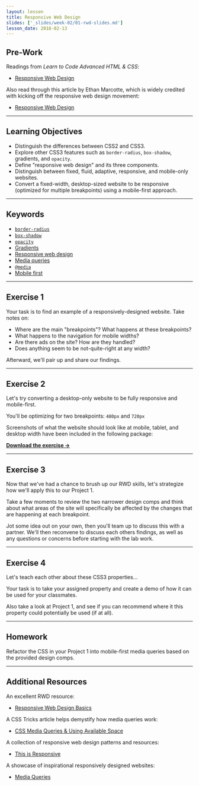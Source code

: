 ```yaml
---
layout: lesson
title: Responsive Web Design
slides: ['_slides/week-02/01-rwd-slides.md']
lesson_date: 2018-02-13
---
```


## Pre-Work

Readings from _Learn to Code Advanced HTML & CSS_:

* [Responsive Web Design](http://learn.shayhowe.com/advanced-html-css/responsive-web-design/)

Also read through this article by Ethan Marcotte, which is widely credited with kicking off the responsive web design movement:

* [Responsive Web Design](http://alistapart.com/article/responsive-web-design/)

---

## Learning Objectives

* Distinguish the differences between CSS2 and CSS3.
* Explore other CSS3 features such as `border-radius`, `box-shadow`, gradients, and `opacity`.
* Define "responsive web design" and its three components.
* Distinguish between fixed, fluid, adaptive, responsive, and mobile-only websites.
* Convert a fixed-width, desktop-sized website to be responsive (optimized for multiple breakpoints) using a mobile-first approach.

---

## Keywords

* [`border-radius`](https://developer.mozilla.org/en-US/docs/Web/CSS/border-radius)
* [`box-shadow`](https://developer.mozilla.org/en-US/docs/Web/CSS/box-shadow)
* [`opacity`](https://developer.mozilla.org/en-US/docs/Web/CSS/opacity)
* [Gradients](https://developer.mozilla.org/en-US/docs/Web/CSS/CSS_Images/Using_CSS_gradients)
* [Responsive web design](http://blog.teamtreehouse.com/modern-field-guide-responsive-web-design)
* [Media queries](https://developer.mozilla.org/en-US/docs/Web/Guide/CSS/Media_queries)
* [`@media`](https://developer.mozilla.org/en-US/docs/Web/CSS/@media)
* [Mobile first](http://bradfrost.com/blog/web/mobile-first-responsive-web-design/)

---

## Exercise 1

Your task is to find an example of a responsively-designed website. Take notes on:

* Where are the main "breakpoints"? What happens at these breakpoints?
* What happens to the navigation for mobile widths?
* Are there ads on the site? How are they handled?
* Does anything seem to be not-quite-right at any width?

Afterward, we'll pair up and share our findings.

---

## Exercise 2

Let's try converting a desktop-only website to be fully responsive and mobile-first.

You'll be optimizing for two breakpoints: `480px` and `720px`

Screenshots of what the website should look like at mobile, tablet, and desktop width have been included in the following package:

**[Download the exercise &rarr;](/public/files/exercises/rwd-factor.zip)**

---

## Exercise 3

Now that we've had a chance to brush up our RWD skills, let's strategize how we'll apply this to our Project 1.

Take a few moments to review the two narrower design comps and think about what areas of the site will specifically be affected by the changes that are happening at each breakpoint.

Jot some idea out on your own, then you'll team up to discuss this with a partner. We'll then reconvene to discuss each others findings, as well as any questions or concerns before starting with the lab work.

---

## Exercise 4

Let's teach each other about these CSS3 properties...

Your task is to take your assigned property and create a demo of how it can be used for your classmates.

Also take a look at Project 1, and see if you can recommend where it this property could potentially be used (if at all).

---

## Homework

Refactor the CSS in your Project 1 into mobile-first media queries based on the provided design comps.

---

## Additional Resources

An excellent RWD resource:

* [Responsive Web Design Basics](https://developers.google.com/web/fundamentals/layouts/rwd-fundamentals/?hl=en)

A CSS Tricks article helps demystify how media queries work:

* [CSS Media Queries & Using Available Space](https://css-tricks.com/css-media-queries/)

A collection of responsive web design patterns and resources:

* [This is Responsive](http://bradfrost.github.io/this-is-responsive/)

A showcase of inspirational responsively designed websites:

* [Media Queries](http://mediaqueri.es/)
